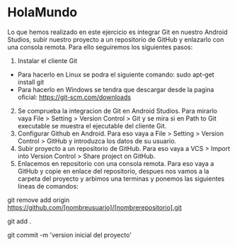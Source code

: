 # HolaMundo

Lo que hemos realizado en este ejercicio es integrar Git en nuestro Android Studios, subir nuestro proyecto a un repositorio de GitHub y enlazarlo con una consola remota.
Para ello seguiremos los siguientes pasos:

1. Instalar el cliente Git 
- Para hacerlo en Linux se podra el siguiente comando: sudo apt-get install git
- Para hacerlo en Windows se tendra que descargar desde la pagina oficial: https://git-scm.com/downloads
2. Se comprueba la integracion de Git en Android Studios. Para mirarlo vaya File > Setting > Version Control > Git y se mira si en Path to Git executable se muestra 
el ejecutable del cliente Git.
3. Configurar Github en Android. Para eso vaya a File > Setting > Version Control > GitHub y introduzca los datos de su usuario.
4. Subir proyecto a un repositorio de GitHub. Para eso vaya a VCS > Import into Version Control > Share project on GitHub.
5. Enlacemos en repositorio con una consola remota. Para eso vaya a GitHub y copie en enlace del repositorio, despues nos vamos a la carpeta del proyecto y arbimos
una terminas y ponemos las siguientes lineas de comandos:

git remove add origin https://github.com/[nombreusuario]/[nombrerepositorio].git

git add .

git commit -m 'version inicial del proyecto'
